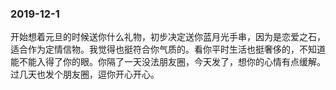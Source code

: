 ### 2019-12-1

开始想着元旦的时候送你什么礼物，初步决定送你蓝月光手串，因为是恋爱之石，适合作为定情信物。我觉得也挺符合你气质的。看你平时生活也挺奢侈的，不知道能不能入得了你的眼。你隔了一天没法朋友圈，今天发了，想你的心情有点缓解。过几天也发个朋友圈，逗你开心开心。
